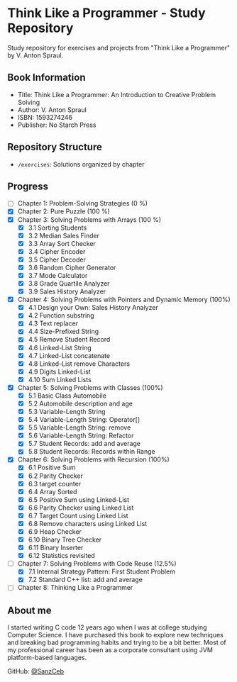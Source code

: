 # Think Like a Programmer - Study Repository

Study repository for exercises and projects from "Think Like a Programmer" by
V. Anton Spraul.

## Book Information

- Title: Think Like a Programmer: An Introduction to Creative Problem Solving
- Author: V. Anton Spraul
- ISBN: 1593274246
- Publisher: No Starch Press

## Repository Structure

- `/exercises`: Solutions organized by chapter

## Progress

- [ ] Chapter 1: Problem-Solving Strategies (0 %)
- [x] Chapter 2: Pure Puzzle (100 %)
- [x] Chapter 3: Solving Problems with Arrays (100 %)
  - [x] 3.1 Sorting Students
  - [x] 3.2 Median Sales Finder
  - [x] 3.3 Array Sort Checker
  - [x] 3.4 Cipher Encoder
  - [x] 3.5 Cipher Decoder
  - [x] 3.6 Random Cipher Generator
  - [x] 3.7 Mode Calculator
  - [x] 3.8 Grade Quartile Analyzer
  - [x] 3.9 Sales History Analyzer
- [x] Chapter 4: Solving Problems with Pointers and Dynamic Memory (100%)
  - [x] 4.1 Design your Own: Sales History Analyzer
  - [x] 4.2 Function substring
  - [x] 4.3 Text replacer
  - [x] 4.4 Size-Prefixed String
  - [x] 4.5 Remove Student Record
  - [x] 4.6 Linked-List String
  - [x] 4.7 Linked-List concatenate
  - [x] 4.8 Linked-List remove Characters
  - [x] 4.9 Digits Linked-List
  - [x] 4.10 Sum Linked Lists
- [x] Chapter 5: Solving Problems with Classes (100%)
  - [x] 5.1 Basic Class Automobile
  - [x] 5.2 Automobile description and age
  - [x] 5.3 Variable-Length String
  - [x] 5.4 Variable-Length String: Operator[]
  - [x] 5.5 Variable-Length String: remove
  - [x] 5.6 Variable-Length String: Refactor
  - [x] 5.7 Student Records: add and average
  - [x] 5.8 Student Records: Records within Range
- [x] Chapter 6: Solving Problems with Recursion (100%)
  - [x] 6.1 Positive Sum
  - [x] 6.2 Parity Checker
  - [x] 6.3 target counter
  - [x] 6.4 Array Sorted
  - [x] 6.5 Positive Sum using Linked-List
  - [x] 6.6 Parity Checker using Linked List
  - [x] 6.7 Target Count using Linked List
  - [x] 6.8 Remove characters using Linked List
  - [x] 6.9 Heap Checker
  - [x] 6.10 Binary Tree Checker
  - [x] 6.11 Binary Inserter
  - [x] 6.12 Statistics revisited
- [ ] Chapter 7: Solving Problems with Code Reuse (12.5%)
  - [x] 7.1 Internal Strategy Pattern: First Student Problem
  - [x] 7.2 Standard C++ list: add and average
- [ ] Chapter 8: Thinking Like a Programmer

## About me

I started writing C code 12 years ago when I was at college studying Computer
Science. I have purchased this book to explore new techniques and breaking bad
programming habits and trying to be a bit better. Most of my professional career
has been as a corporate consultant using JVM platform-based languages.

GitHub: [@SanzCeb](https://github.com/SanzCeb)
